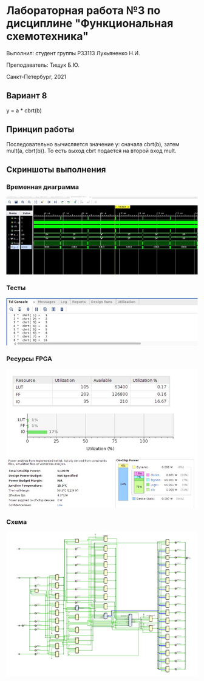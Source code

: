# Лабораторная работа №3 по дисциплине "Функциональная схемотехника"
Выполнил: студент группы P33113 Лукьяненко Н.И.

Преподаватель: Тищук Б.Ю. 

Санкт-Петербург, 2021

## Вариант 8
y = a * cbrt(b)

## Принцип работы
Последовательно вычисляется значение y: сначала cbrt(b), затем mult(a, cbrt(b)). То есть выход cbrt подается на второй вход mult.

## Скриншоты выполнения
### Временная диаграмма
![](https://github.com/BeeRHaZaRD/Circuit-Design/blob/main/lab3/img/time_diagram.png)

### Тесты
![](https://github.com/BeeRHaZaRD/Circuit-Design/blob/main/lab3/img/console.png)

### Ресурсы FPGA
![](https://github.com/BeeRHaZaRD/Circuit-Design/blob/main/lab3/img/fpga_resources.png)
![](https://github.com/BeeRHaZaRD/Circuit-Design/blob/main/lab3/img/power.png)

### Схема
![](https://github.com/BeeRHaZaRD/Circuit-Design/blob/main/lab3/img/shceme.png)
